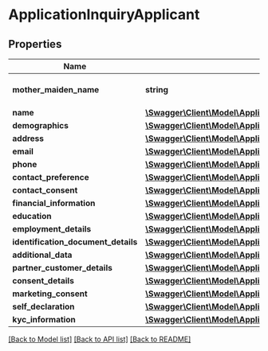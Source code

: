 # ApplicationInquiryApplicant

## Properties
Name | Type | Description | Notes
------------ | ------------- | ------------- | -------------
**mother_maiden_name** | **string** | Mother&#x27;s maiden name | [optional] 
**name** | [**\Swagger\Client\Model\ApplicationInquiryName**](ApplicationInquiryName.md) |  | 
**demographics** | [**\Swagger\Client\Model\ApplicationInquiryDemographics**](ApplicationInquiryDemographics.md) |  | [optional] 
**address** | [**\Swagger\Client\Model\ApplicationInquiryAddress[]**](ApplicationInquiryAddress.md) |  | [optional] 
**email** | [**\Swagger\Client\Model\ApplicationInquiryEmail[]**](ApplicationInquiryEmail.md) |  | [optional] 
**phone** | [**\Swagger\Client\Model\ApplicationInquiryPhone[]**](ApplicationInquiryPhone.md) |  | 
**contact_preference** | [**\Swagger\Client\Model\ApplicationInquiryContactPreference**](ApplicationInquiryContactPreference.md) |  | [optional] 
**contact_consent** | [**\Swagger\Client\Model\ApplicationInquiryContactConsent**](ApplicationInquiryContactConsent.md) |  | [optional] 
**financial_information** | [**\Swagger\Client\Model\ApplicationInquiryFinancialInformation**](ApplicationInquiryFinancialInformation.md) |  | [optional] 
**education** | [**\Swagger\Client\Model\ApplicationInquiryEducation**](ApplicationInquiryEducation.md) |  | [optional] 
**employment_details** | [**\Swagger\Client\Model\ApplicationInquiryEmploymentDetails[]**](ApplicationInquiryEmploymentDetails.md) |  | [optional] 
**identification_document_details** | [**\Swagger\Client\Model\ApplicationInquiryIdentificationDocumentDetails[]**](ApplicationInquiryIdentificationDocumentDetails.md) |  | [optional] 
**additional_data** | [**\Swagger\Client\Model\ApplicationInquiryAdditionalData**](ApplicationInquiryAdditionalData.md) |  | [optional] 
**partner_customer_details** | [**\Swagger\Client\Model\ApplicationInquiryPartnerCustomerDetails**](ApplicationInquiryPartnerCustomerDetails.md) |  | [optional] 
**consent_details** | [**\Swagger\Client\Model\ApplicationInquiryConsentDetails[]**](ApplicationInquiryConsentDetails.md) |  | [optional] 
**marketing_consent** | [**\Swagger\Client\Model\ApplicationInquiryMarketingConsent**](ApplicationInquiryMarketingConsent.md) |  | [optional] 
**self_declaration** | [**\Swagger\Client\Model\ApplicationInquirySelfDeclaration**](ApplicationInquirySelfDeclaration.md) |  | [optional] 
**kyc_information** | [**\Swagger\Client\Model\ApplicationInquiryKycInformation**](ApplicationInquiryKycInformation.md) |  | [optional] 

[[Back to Model list]](../../README.md#documentation-for-models) [[Back to API list]](../../README.md#documentation-for-api-endpoints) [[Back to README]](../../README.md)

